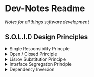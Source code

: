 # Dev-Notes Readme 
*Notes for all things software development*  
## S.O.L.I.D Design Principles
<details>
<summary>Single Responsibility Principle</summary>

*A class should have one and only one reason to change, meaning that a class should only have one job.*


</details>

<details>
<summary>Open / Closed Principle</summary>
</details>

<details>
<summary>Liskov Substitution Principle</summary>
</details>

<details>
<summary>Interface Segregation Principle</summary>
</details>

<details>
<summary>Dependency Inversion</summary>
</details>
